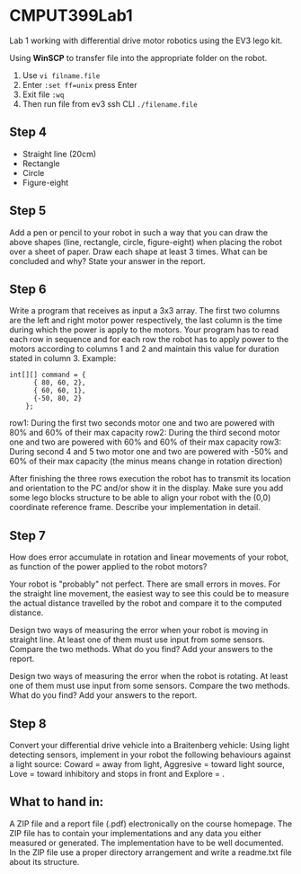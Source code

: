 # CMPUT399Lab1
Lab 1 working with differential drive motor robotics using the EV3 lego kit.

Using **WinSCP** to transfer file into the appropriate folder on the robot.

1. Use `vi filname.file`
2. Enter `:set ff=unix` press Enter
3. Exit file `:wq`
4. Then run file from ev3 ssh CLI `./filename.file`

## Step 4
* Straight line (20cm)
* Rectangle
* Circle
* Figure-eight

## Step 5
Add a pen or pencil to your robot in such a way that you can draw the above shapes (line, rectangle, circle, figure-eight) when placing the robot over a sheet of paper. Draw each shape at least 3 times. What can be concluded and why? State your answer in the report.

## Step 6
Write a program that receives as input a 3x3 array. The first two columns are the left and right motor power respectively, the last column is the time during which the power is apply to the motors. Your program has to read each row in sequence and for each row the robot has to apply power to the motors according to columns 1 and 2 and maintain this value for duration stated in column 3. Example:
```
int[][] command = {
      { 80, 60, 2},
      { 60, 60, 1},
      {-50, 80, 2}
    };
 ```
row1: During the first two seconds motor one and two are powered with 80% and 60% of their max capacity 
row2: During the third second motor one and two are powered with 60% and 60% of their max capacity 
row3: During second 4 and 5 two motor one and two are powered with -50% and 60% of their max capacity (the minus means change in rotation direction) 

After finishing the three rows execution the robot has to transmit its location and orientation to the PC and/or show it in the display. Make sure you add some lego blocks structure to be able to align your robot with the (0,0) coordinate reference frame. Describe your implementation in detail.

## Step 7
How does error accumulate in rotation and linear movements of your robot, as function of the power applied to the robot motors?

Your robot is "probably" not perfect. There are small errors in moves. For the straight line movement, the easiest way to see this could be to measure the actual distance travelled by the robot and compare it to the computed distance.

Design two ways of measuring the error when your robot is moving in straight line. At least one of them must use input from some sensors. Compare the two methods. What do you find? Add your answers to the report. 

Design two ways of measuring the error when the robot is rotating. At least one of them must use input from some sensors. Compare the two methods. What do you find? Add your answers to the report.

## Step 8
Convert your differential drive vehicle into a Braitenberg vehicle:
Using light detecting sensors, implement in your robot the following behaviours against a light source: Coward = away from light, Aggresive = toward light source, Love = toward inhibitory and stops in front and Explore = . 

## What to hand in:
A ZIP file and a report file (.pdf) electronically on the course homepage. The ZIP file has to contain your implementations and any data you either measured or generated. The implementation have to be well documented. In the ZIP file use a proper directory arrangement and write a readme.txt file about its structure.
